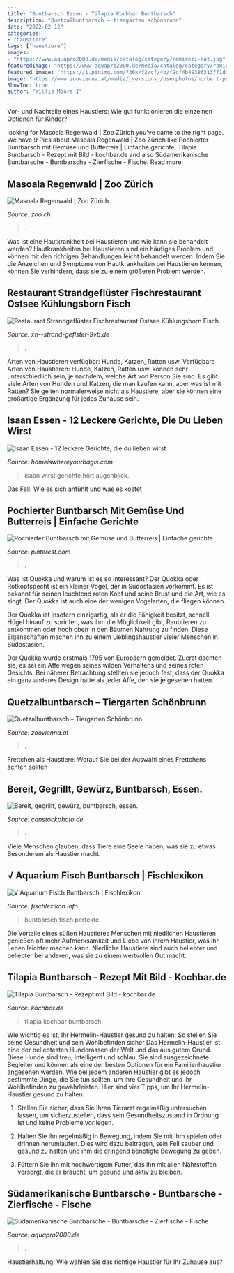 ```yaml
---
title: "Buntbarsch Essen - Tilapia Kochbar Buntbarsch"
description: "Quetzalbuntbarsch – tiergarten schönbrunn"
date: "2022-02-12"
categories:
- "haustiere"
tags: ["haustiere"]
images:
- "https://www.aquapro2000.de/media/catalog/category/ramirezi-kat.jpg"
featuredImage: "https://www.aquapro2000.de/media/catalog/category/ramirezi-kat.jpg"
featured_image: "https://i.pinimg.com/736x/f2/cf/4b/f2cf4b49386313ff1ddc944937159560.jpg"
image: "https://www.zoovienna.at/media/_versions_/userphotos/norbert-potensky/2018-11/foto_116_yf_animal_detail_935.jpg"
ShowToc: true
author: "Willis Moore I"
---
```



Vor- und Nachteile eines Haustiers: Wie gut funktionieren die einzelnen Optionen für Kinder?

	

		
looking for Masoala Regenwald | Zoo Zürich you've came to the right page. We have 9 Pics about Masoala Regenwald | Zoo Zürich like Pochierter Buntbarsch mit Gemüse und Butterreis | Einfache gerichte, Tilapia Buntbarsch - Rezept mit Bild - kochbar.de and also Südamerikanische Buntbarsche - Buntbarsche - Zierfische - Fische. Read more:
		
    
## Masoala Regenwald | Zoo Zürich

<img loading=lazy src="https://zoo-live.rokka.io/header_half_md_1x/bf466cba807b85832adcaf4e617ebbe667c8c907/2244-0014993-0.jpg?itok=r1RHJSca" onerror="this.onerror=null;this.src='https://tse2.mm.bing.net/th?id=OIP.6vHkkgn16iPIuPYEMd-dLgHaCq&amp;pid=15.1';" alt="Masoala Regenwald | Zoo Zürich">

_Source: zoo.ch_

>. 

	

Was ist eine Hautkrankheit bei Haustieren und wie kann sie behandelt werden?
Hautkrankheiten bei Haustieren sind ein häufiges Problem und können mit den richtigen Behandlungen leicht behandelt werden. Indem Sie die Anzeichen und Symptome von Hautkrankheiten bei Haustieren kennen, können Sie verhindern, dass sie zu einem größeren Problem werden.

    
## Restaurant Strandgeflüster Fischrestaurant Ostsee Kühlungsborn Fisch

<img loading=lazy src="http://www.xn--strand-geflster-9vb.de/images/Fisch-Restaurant_Strandgefluester_Puten-Steak.jpg" onerror="this.onerror=null;this.src='https://tse3.mm.bing.net/th?id=OIP.qoccMKvp6zmTXkW-rnUl6wHaC3&amp;pid=15.1';" alt="Restaurant Strandgeflüster Fischrestaurant Ostsee Kühlungsborn Fisch">

_Source: xn--strand-geflster-9vb.de_

>. 

	

Arten von Haustieren verfügbar: Hunde, Katzen, Ratten usw.
Verfügbare Arten von Haustieren: Hunde, Katzen, Ratten usw. können sehr unterschiedlich sein, je nachdem, welche Art von Person Sie sind. Es gibt viele Arten von Hunden und Katzen, die man kaufen kann, aber was ist mit Ratten? Sie gelten normalerweise nicht als Haustiere, aber sie können eine großartige Ergänzung für jedes Zuhause sein.

    
## Isaan Essen - 12 Leckere Gerichte, Die Du Lieben Wirst

<img loading=lazy src="https://homeiswhereyourbagis.com/wp-content/uploads/2015/04/Isaan-Food-03.jpg" onerror="this.onerror=null;this.src='https://tse3.mm.bing.net/th?id=OIP.vIAbezrXI9Adozx0LDy8RAHaEK&amp;pid=15.1';" alt="Isaan Essen - 12 leckere Gerichte, die du lieben wirst">

_Source: homeiswhereyourbagis.com_

>isaan wirst gerichte hört augenblick. 

	

Das Fell: Wie es sich anfühlt und was es kostet

    
## Pochierter Buntbarsch Mit Gemüse Und Butterreis | Einfache Gerichte

<img loading=lazy src="https://i.pinimg.com/originals/fa/a3/e7/faa3e716e04175f14cf502ecefb02f72.jpg" onerror="this.onerror=null;this.src='https://tse3.mm.bing.net/th?id=OIP.CjOz5289pk5aCZsntf_mwgHaEl&amp;pid=15.1';" alt="Pochierter Buntbarsch mit Gemüse und Butterreis | Einfache gerichte">

_Source: pinterest.com_

>. 

	

Was ist Quokka und warum ist es so interessant?
Der Quokka oder Rotkopfspecht ist ein kleiner Vogel, der in Südostasien vorkommt. Es ist bekannt für seinen leuchtend roten Kopf und seine Brust und die Art, wie es singt. Der Quokka ist auch eine der wenigen Vogelarten, die fliegen können.


Der Quokka ist insofern einzigartig, als er die Fähigkeit besitzt, schnell Hügel hinauf zu sprinten, was ihm die Möglichkeit gibt, Raubtieren zu entkommen oder hoch oben in den Bäumen Nahrung zu finden. Diese Eigenschaften machen ihn zu einem Lieblingshaustier vieler Menschen in Südostasien.



Der Quokka wurde erstmals 1795 von Europäern gemeldet. Zuerst dachten sie, es sei ein Affe wegen seines wilden Verhaltens und seines roten Gesichts. Bei näherer Betrachtung stellten sie jedoch fest, dass der Quokka ein ganz anderes Design hatte als jeder Affe, den sie je gesehen hatten.

    
## Quetzalbuntbarsch – Tiergarten Schönbrunn

<img loading=lazy src="https://www.zoovienna.at/media/_versions_/userphotos/norbert-potensky/2018-11/foto_116_yf_animal_detail_935.jpg" onerror="this.onerror=null;this.src='https://tse1.mm.bing.net/th?id=OIP.fy4KvLApnjWedV98PIMy4gHaES&amp;pid=15.1';" alt="Quetzalbuntbarsch – Tiergarten Schönbrunn">

_Source: zoovienna.at_

>. 

	

Frettchen als Haustiere: Worauf Sie bei der Auswahl eines Frettchens achten sollten

    
## Bereit, Gegrillt, Gewürz, Buntbarsch, Essen.

<img loading=lazy src="https://comps.canstockphoto.de/bereit-gegrillt-gewürz-buntbarsch-stock-fotografie_csp3521900.jpg" onerror="this.onerror=null;this.src='https://tse4.mm.bing.net/th?id=OIP._cvldTUINOUVL4UNzPbHlgHaFL&amp;pid=15.1';" alt="Bereit, gegrillt, gewürz, buntbarsch, essen.">

_Source: canstockphoto.de_

>. 

	

Viele Menschen glauben, dass Tiere eine Seele haben, was sie zu etwas Besonderem als Haustier macht.

    
## √ Aquarium Fisch Buntbarsch | Fischlexikon

<img loading=lazy src="https://i.pinimg.com/736x/f2/cf/4b/f2cf4b49386313ff1ddc944937159560.jpg" onerror="this.onerror=null;this.src='https://tse3.mm.bing.net/th?id=OIP.rNtW_hVE4j-fd0tn_Qwx-AHaFi&amp;pid=15.1';" alt="√ Aquarium Fisch Buntbarsch | Fischlexikon">

_Source: fischlexikon.info_

>buntbarsch fisch perfekte. 

	

Die Vorteile eines süßen Haustieres
Menschen mit niedlichen Haustieren genießen oft mehr Aufmerksamkeit und Liebe von ihrem Haustier, was ihr Leben leichter machen kann. Niedliche Haustiere sind auch beliebter und beliebter bei anderen, was sie zu einem wertvollen Gut macht.

    
## Tilapia Buntbarsch - Rezept Mit Bild - Kochbar.de

<img loading=lazy src="https://ais.kochbar.de/kbrezept/515153_897333/1500x1500/tilapia-rezept-bild-nr-4990.jpg" onerror="this.onerror=null;this.src='https://tse2.mm.bing.net/th?id=OIP.Oh6QFRQaPmGxFSa9iYy0iwHaE8&amp;pid=15.1';" alt="Tilapia Buntbarsch - Rezept mit Bild - kochbar.de">

_Source: kochbar.de_

>tilapia kochbar buntbarsch. 

	

Wie wichtig es ist, Ihr Hermelin-Haustier gesund zu halten: So stellen Sie seine Gesundheit und sein Wohlbefinden sicher
Das Hermelin-Haustier ist eine der beliebtesten Hunderassen der Welt und das aus gutem Grund. Diese Hunde sind treu, intelligent und schlau. Sie sind ausgezeichnete Begleiter und können als eine der besten Optionen für ein Familienhaustier angesehen werden. Wie bei jedem anderen Haustier gibt es jedoch bestimmte Dinge, die Sie tun sollten, um ihre Gesundheit und ihr Wohlbefinden zu gewährleisten. Hier sind vier Tipps, um Ihr Hermelin-Haustier gesund zu halten:
1. Stellen Sie sicher, dass Sie Ihren Tierarzt regelmäßig untersuchen lassen, um sicherzustellen, dass sein Gesundheitszustand in Ordnung ist und keine Probleme vorliegen.

2. Halten Sie ihn regelmäßig in Bewegung, indem Sie mit ihm spielen oder drinnen herumlaufen. Dies wird dazu beitragen, sein Fell sauber und gesund zu halten und ihm die dringend benötigte Bewegung zu geben.

3. Füttern Sie ihn mit hochwertigem Futter, das ihn mit allen Nährstoffen versorgt, die er braucht, um gesund und aktiv zu bleiben.

    
## Südamerikanische Buntbarsche - Buntbarsche - Zierfische - Fische

<img loading=lazy src="https://www.aquapro2000.de/media/catalog/category/ramirezi-kat.jpg" onerror="this.onerror=null;this.src='https://tse3.mm.bing.net/th?id=OIP.CmKqBv9-xb8u0vJ-PHF2jwHaGH&amp;pid=15.1';" alt="Südamerikanische Buntbarsche - Buntbarsche - Zierfische - Fische">

_Source: aquapro2000.de_

>. 

	

Haustierhaltung: Wie wählen Sie das richtige Haustier für Ihr Zuhause aus?

